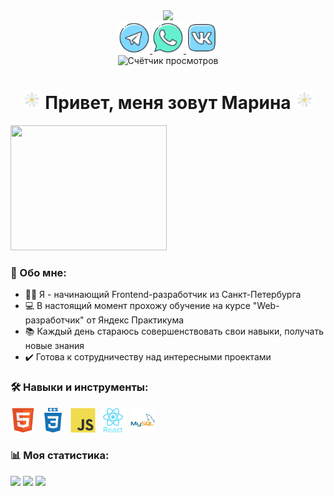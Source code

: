 <div id="header" align="center">
  <img src="https://media.giphy.com/media/v1.Y2lkPTc5MGI3NjExZjk0ZmQzNmIzMTBjZDIzYTI3N2I0NGI4NTZiY2U3YWQ1N2QyOWQyYiZjdD1z/ejkp4aINlka14Cfpx6/giphy.gif" width="100"/>
  <div id="badges">
    <a href="https://t.me/MarinaChip">
      <img src="./img/telegr.png" width="50" target="_blank" alt="Иконка телеграмм"/>
    </a>
    <a href="https://wa.me/79312602133">
      <img src="./img/logo_whatsapp_telephone_handset_icon_143174.png" width="50" target="_blank" alt="Иконка ватсап"/>
    </a>
    <a href="https://vk.com/id5443293">
      <img src="./img/logo_vk_vkontakte_icon_143187.png" width="50" target="_blank" alt="Иконка вконтакте"/>
    </a>
  </div>
  <img src="https://komarev.com/ghpvc/?username=MarinaPrivalova&style=flat-square&color=blue" alt="Счётчик просмотров"/>
  <h1>
    <img src="./img/flower.png" width="30" alt="Ромашка">
    Привет, меня зовут Марина
    <img src="./img/flower.png" width="30" alt="Ромашка">
  </h1> 
</div>
<div>
  <img src="https://media.giphy.com/media/v1.Y2lkPTc5MGI3NjExN2IwZTU5YTZmMGE1YWE0YWMxMWFmNDgyNDhkZDA3Y2E2YTUzYjA0NyZjdD1z/j0HjChGV0J44KrrlGv/giphy.gif" width="250" height="200"/>
</div>

### :memo: Обо мне:
- :woman_technologist: Я - начинающий Frontend-разработчик из Санкт-Петербурга
- :computer: В настоящий момент прохожу обучение на курсе "Web-разработчик" от Яндекс Практикума
- :books: Каждый день стараюсь совершенствовать свои навыки, получать новые знания
- :heavy_check_mark: Готова к сотрудничеству над интересными проектами
### :hammer_and_wrench: Навыки и инструменты:
<img src="https://github.com/devicons/devicon/blob/master/icons/html5/html5-original.svg" title="HTML5" alt="HTML" width="40" height="40"/>&nbsp;
<img src="https://github.com/devicons/devicon/blob/master/icons/css3/css3-plain-wordmark.svg"  title="CSS3" alt="CSS" width="40" height="40"/>&nbsp;
<img src="https://github.com/devicons/devicon/blob/master/icons/javascript/javascript-original.svg" title="JavaScript" alt="JavaScript" width="40" height="40"/>&nbsp;
<img src="https://github.com/devicons/devicon/blob/master/icons/react/react-original-wordmark.svg" title="React" alt="React" width="40" height="40"/>&nbsp;
<img src="https://github.com/devicons/devicon/blob/master/icons/mysql/mysql-original-wordmark.svg" title="MySQL"  alt="MySQL" width="40" height="40"/>&nbsp;

### :bar_chart: Моя статистика:
![](http://github-profile-summary-cards.vercel.app/api/cards/profile-details?username=MarinaPrivalova&theme=github_dark) 
![](http://github-profile-summary-cards.vercel.app/api/cards/repos-per-language?username=MarinaPrivalova&theme=github_dark) 
![](http://github-profile-summary-cards.vercel.app/api/cards/most-commit-language?username=MarinaPrivalova&theme=github_dark) 




    



    


   

